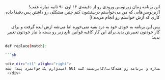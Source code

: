 <div dir="rtl" alighn="right">
این برنامه زمان زیرنویس ورودی رو از دقیقه‌‌ی ۱۲ اون ۹۰ ثانیه میاره عقب![زیرنویس‌هایی که من می‌خواستم درستشون کنم چنین مشکلی رو داشتن پس دقیقا داده کاری که ازش خواستم رو انجام می‌ده:)]


پس این برنامه به خودی خود به درد بقیه نمی‌خوره اما می‌شه ازش ایده گرفت و برای کار خودتون تغییرش بدید.برای این کار کافیه قوانین تابع زیر رو بسته با نیاز خودتون تغییر بدید:
 </div>

```sh
def replace(match):

```sh

<div dir="rtl" alighn="right">
امیدوارم یک جوانمرد پیدا بشه GUI براش بسازه و برنامه رو همه‌گانی/کابرپسند کنه.
 </div>
